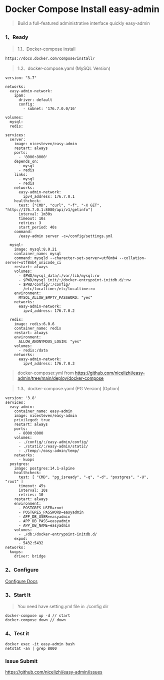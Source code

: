 # Docker Compose Install easy-admin
> Build a full-featured administrative interface quickly easy-admin

### 1、Ready

> 1.1、Docker-compose install

```
https://docs.docker.com/compose/install/
```

> 1.2、docker-compose.yaml (MySQL Version)
```
version: "3.7"

networks:
  easy-admin-network:
    ipam:
      driver: default
      config:
        - subnet: '176.7.0.0/16'
        
volumes:
  mysql:
  redis:
  
services:
  server:
    image: nicesteven/easy-admin
    restart: always
    ports:
      - '8000:8000'
    depends_on:
      - mysql
      - redis
    links:
      - mysql
      - redis
    networks:
      easy-admin-network:
        ipv4_address: 176.7.0.1
    healthcheck:
      test: ["CMD", "curl", "-f", "-X GET", "http://176.7.0.1:8080/api/v1/getinfo"]
      interval: 1m30s
      timeout: 10s
      retries: 3
      start_period: 40s
    command:
      /easy-admin server -c=/config/settings.yml

  mysql:
    image: mysql:8.0.21
    container_name: mysql
    command: mysqld --character-set-server=utf8mb4 --collation-server=utf8mb4_unicode_ci
    restart: always
    volumes:
      - $PWD/mysql_data/:/var/lib/mysql:rw
      - $PWD/mysql_init/:/docker-entrypoint-initdb.d/:rw
      - $PWD/config/:/config/
      - /etc/localtime:/etc/localtime:ro
    environment:
      MYSQL_ALLOW_EMPTY_PASSWORD: "yes"
    networks:
      easy-admin-network:
        ipv4_address: 176.7.0.2

  redis:
    image: redis:6.0.6
    container_name: redis
    restart: always
    environment:
      ALLOW_ANONYMOUS_LOGIN: "yes"
    volumes:
      - redis:/data
    networks:
      easy-admin-network:
        ipv4_address: 176.7.0.3
```
> docker-composer.yml from https://github.com/nicelizhi/easy-admin/tree/main/deploy/docker-compose

> 1.3、docker-compose.yaml (PG Version) (Option)
```
version: '3.8'
services:
  easy-admin:
    container_name: easy-admin
    image: nicesteven/easy-admin
    privileged: true
    restart: always
    ports:
      - 8000:8000
    volumes:
      - ./config/:/easy-admin/config/
      - ./static/:/easy-admin/static/
      - ./temp/:/easy-admin/temp/
    networks:
      - kuops
  postgres:
    image: postgres:14.1-alpine
    healthcheck:
      test: [ "CMD", "pg_isready", "-q", "-d", "postgres", "-U", "root" ]
      timeout: 45s
      interval: 10s
      retries: 10
    restart: always
    environment:
      - POSTGRES_USER=root
      - POSTGRES_PASSWORD=easyadmin
      - APP_DB_USER=easyadmin
      - APP_DB_PASS=easyadmin
      - APP_DB_NAME=easyadmin
    volumes:
      - ./db:/docker-entrypoint-initdb.d/
    expod:
      - 5432:5432
networks:
  kuops:
    driver: bridge
```
### 2、Configure

[Configure Docs](https://nicelizhi.github.io/easy-admin/guide/configure/)

### 3、Start It

> You need have setting.yml file in ./config dir
```
docker-compose up -d // start
docker-compose down // down
```

### 4、Test it

```
docker exec -it easy-admin bash 
netstat -an | grep 8000
```

### Issue Submit
https://github.com/nicelizhi/easy-admin/issues

